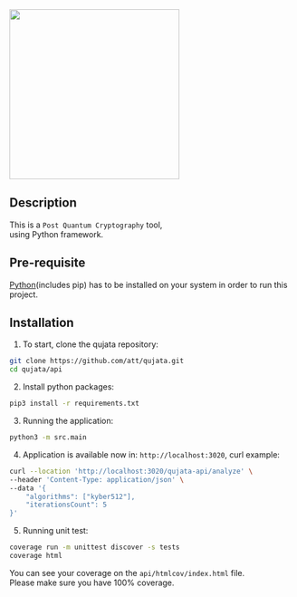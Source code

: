 <img src="https://github.com/att/qujata/assets/7979328/199a9c84-840b-415e-a221-621c22184ad2" width="300">

## Description
This is a `Post Quantum Cryptography` tool,
<br/>
using Python framework.


## Pre-requisite
[Python](#https://www.python.org/downloads)(includes pip) has to be installed on your system in order to run this project.

## Installation

1. To start, clone the qujata repository:
```bash
git clone https://github.com/att/qujata.git
cd qujata/api
```
2. Install python packages:
```bash
pip3 install -r requirements.txt
```

3. Running the application:
```bash
python3 -m src.main
```

4. Application is available now in: `http://localhost:3020`, curl example:
```bash
curl --location 'http://localhost:3020/qujata-api/analyze' \
--header 'Content-Type: application/json' \
--data '{
    "algorithms": ["kyber512"],
    "iterationsCount": 5
}'
```

5. Running unit test:
```bash
coverage run -m unittest discover -s tests
coverage html
```
You can see your coverage on the `api/htmlcov/index.html` file. <br />
Please make sure you have 100% coverage.


